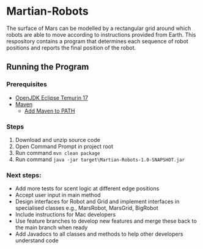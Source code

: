 # Martian-Robots
The surface of Mars can be modelled by a rectangular grid around which robots are able to move according to instructions provided from Earth. This respository contains a program that determines each sequence of robot positions and reports the final position of the robot.

## Running the Program
### Prerequisites
* [OpenJDK Eclipse Temurin 17](https://adoptium.net/?variant=openjdk17&jvmVariant=hotspot)
* [Maven](https://maven.apache.org/download.cgi)
  * [Add Maven to PATH](https://stackoverflow.com/questions/45119595/how-to-add-maven-to-the-path-variable)

### Steps

1. Download and unzip source code
2. Open Command Prompt in project root
3. Run command `mvn clean package`
4. Run command `java -jar target\Martian-Robots-1.0-SNAPSHOT.jar`


### Next steps:
- Add more tests for scent logic at different edge positions
- Accept user input in main method
- Design interfaces for Robot and Grid and implement interfaces in specialised classes e.g., MarsRobot, MarsGrid, BigRobot
- Include instructions for Mac developers
- Use feature branches to develop new features and merge these back to the main branch when ready
- Add Javadocs to all classes and methods to help other developers understand code
